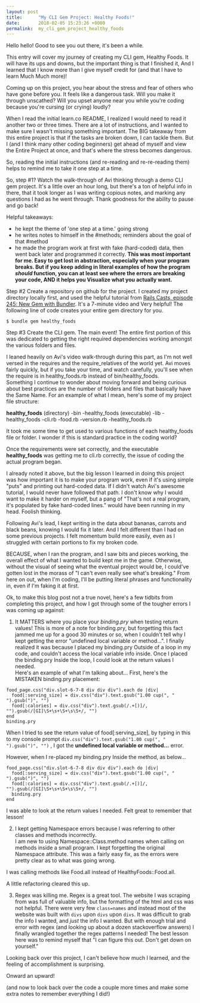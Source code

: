 ```yaml
---
layout: post
title:      "My CLI Gem Project: Healthy Foods!"
date:       2018-02-05 15:23:26 +0000
permalink:  my_cli_gem_project_healthy_foods
---
```



Hello hello!  Good to see you out there, it's been a while.

This entry will cover my journey of creating my CLI gem, Healthy Foods.  It will have its ups and downs, but the important thing is that I finished it, And I learned that I know more than I give myself credit for (and that I have to learn Much Much more)!

Coming up on this project, you hear about the stress and fear of others who have gone before you.  It feels like a dangerous task.  Will you make it through unscathed?  Will you upset anyone near you while you're coding because you're cursing (or crying) loudly?

When I read the initial learn.co README, I realized I would need to read it another two or three times.  There are a lot of instructions, and I wanted to make sure I wasn't missing something important.  The BIG takeaway from this entire project is that if the tasks are broken down, I can tackle them.  But I (and I think many other coding beginners) get ahead of myself and view the Entire Project at once, and that's where the stress becomes dangerous.

So, reading the initial instructions (and re-reading and re-re-reading them) helps to remind me to take it one step at a time.  

So, step #1?
Watch the walk-through of Avi thinking through a demo CLI gem project.  It's a little over an hour long, but there's a ton of helpful info in there, that it took longer as I was writing copious notes, and marking any questions I had as he went through.  Thank goodness for the ability to pause and go back!

Helpful takeaways:
   * he kept the theme of 'one step at a time.' going strong
   * he writes notes to himself in the #methods; reminders about the goal of that #method
   * he made the program work at first with fake (hard-coded) data, then went back later and programmed it correctly.
      **This was most important for me.  Easy to get lost in abstraction, especially when your program breaks.  But if you keep adding in literal examples of how the program *should* function, you can at least see where the errors are breaking your code, AND it helps you Visualize what you actually want.**
	
Step #2
Create a repository on github for the project.
I created my project directory locally first, and used the helpful tutorial from [Rails Casts, episode 245: New Gem with Bundler](http://http://railscasts.com/episodes/245-new-gem-with-bundler?autoplay=true).  It's a 7-minute video and Very helpful!  The following line of code creates your entire gem directory for you.  

```
$ bundle gem healthy_foods
```

Step #3
Create the CLI gem.  The main event!
The entire first portion of this was dedicated to getting the right required dependencies working amongst the various folders and files. 

I leaned heavily on Avi's video walk-through during this part, as I'm not well versed in the requires and the require_relatives of the world yet.  Avi moves fairly quickly, but if you take your time, and watch carefully, you'll see when the require is in healthy_foods.rb instead of bin/healthy_foods.  
Something I continue to wonder about moving forward and being curious about best practices are the number of folders and files that basically have the Same Name.  For an example of what I mean, here's some of my project file structure:

**healthy_foods** (directory)
     -bin
		       -healthy_foods (executable)
		 -lib
		      -healthy_foods
					     -cli.rb
							 -food.rb
							 -version.rb
				  -heatlhy_foods.rb
					
It took me some time to get used to various functions of each healthy_foods file or folder.  I wonder if this is standard practice in the coding world?

Once the requirements were set correctly, and the executable **healthy_foods** was getting me to cli.rb correctly, the issue of coding the actual program began.

I already noted it above, but the big lesson I learned in doing this project was how important it is to make your program work, even if it's using simple "puts" and printing out hard-coded data.  If I didn't watch Avi's awesome tutorial, I would never have followed that path.  I don't know why I would want to make it harder on myself, but a pang of "That's not a real program, it's populated by fake hard-coded lines." would have been running in my head.  Foolish thinking.

Following Avi's lead, I kept writing in the data about bananas, carrots and black beans, knowing I would fix it later.  And I felt different than I had on some previous projects.  I felt momentum build more easily, even as I struggled with certain portions to fix my broken code.

BECAUSE, when I ran the program, and I saw bits and pieces working, the overall effect of what I wanted to build kept me in the game.  Otherwise, without the visual of seeing what the eventual project would be, I could've gotten lost in the morass of "I can't even really see what's breaking."  From here on out, when I'm coding, I'll be putting literal phrases and functionality in, even if I'm faking it at first.  

Ok, to make this blog post not a true novel, here's a few tidbits from completing this project, and how I got through some of the tougher errors I was coming up against:

1) It MATTERS where you place your *binding.pry* when testing return values!
     This is more of a note for binding.pry, but forgetting this fact jammed me up for a good 30 minutes or so, when I couldn't tell why I kept getting the error "undefined local variable or method...".  I finally realized it was because I placed my binding.pry Outside of a loop in my code, and couldn't access the local variable info inside.  Once I placed the binding.pry Inside the loop, I could look at the return values I needed.  
		Here's an example of what I'm talking about...
		First, here's the MISTAKEN binding.pry placement:
		
```
food_page.css("div.slot-6-7-8 div div div").each do |div|
  food[:serving_size] = div.css("div").text.gsub("1.00 cup(", " ").gsub(")", "")
  food[:calories] = div.css("div").text.gsub(/.+[)]/, "").gsub(/[GI]\S+\s+\S+\s\S+/, "")
end
binding.pry
```

When I tried to see the return value of food[:serving_size], by typing in this to my console prompt  ```div.css("div").text.gsub("1.00 cup(", " ").gsub(")", "")``` , I got the **undefined local variable or method...** error.  


However, when I re-placed my binding.pry Inside the method, as below...
		
```
food_page.css("div.slot-6-7-8 div div div").each do |div|
  food[:serving_size] = div.css("div").text.gsub("1.00 cup(", " ").gsub(")", "")
  food[:calories] = div.css("div").text.gsub(/.+[)]/, "").gsub(/[GI]\S+\s+\S+\s\S+/, "")
  binding.pry
end
```


I was able to look at the return values I needed.  Felt great to remember that lesson!

2) I kept getting Namespace errors because I was referring to other classes and methods incorrectly.  
     I am new to using Namespace::Class.method names when calling on methods inside a small program.  I kept forgetting the original Namespace attribute.  This was a fairly easy fix, as the errors were pretty clear as to what was going wrong.  
		 
I was calling methods like Food.all instead of HealthyFoods::Food.all.

A little refactoring cleared this up.

3) Regex was killing me.  Regex is a great tool.
     The website I was scraping from was full of valuable info, but the formatting of the html and css was not helpful.  There were very few `class=names` and instead most of the website was built with `divs` upon `divs` upon `divs`.  It was difficult to grab the info I wanted, and *just* the info I wanted.  But with enough trial and error with regex (and looking up about a dozen stackoverflow answers) I finally wrangled together the regex patterns I needed!  The best lesson here was to remind myself that "I can figure this out.  Don't get down on yourself."
		 

Looking back over this project, I can't believe how much I learned, and the feeling of accomplishment is surprising.  

Onward an upward!

(and now to look back over the code a couple more times and make some extra notes to remember everything I did!)





